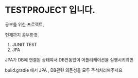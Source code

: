 <h1>TESTPROJECT 입니다.</h1>

공부를 위한 프로젝트,

현재까지  공부한것.



1. JUNIT TEST
2. JPA


JPA가 DB에 연결된 상태여서 DB연동없이 어플리케이션을 실행시키려면

bulid.gradle 에서 JPA , DB관련 의존성을 모두 주석처리해주세요

